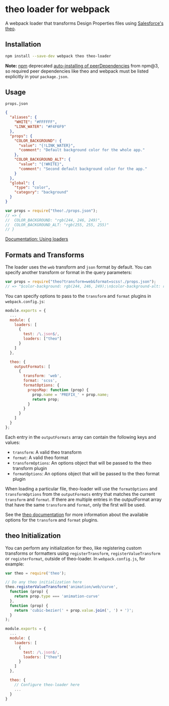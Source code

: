 # theo loader for webpack

A webpack loader that transforms Design Properties files using [Salesforce's theo](https://github.com/salesforce-ux/theo).

## Installation

```bash
npm install --save-dev webpack theo theo-loader
```

__Note:__ [npm](https://npmjs.com) deprecated
[auto-installing of peerDependencies](https://github.com/npm/npm/issues/6565) from npm@3, so required peer dependencies like theo and webpack must be listed explicitly in your `package.json`.

## Usage

`props.json`
```json
{
  "aliases": {
    "WHITE": "#FFFFFF",
    "LINK_WATER": "#F4F6F9"
  },
  "props": {
    "COLOR_BACKGROUND": {
      "value": "{!LINK_WATER}",
      "comment": "Default background color for the whole app."
    },
    "COLOR_BACKGROUND_ALT": {
      "value": "{!WHITE}",
      "comment": "Second default background color for the app."
    }
  },
  "global": {
    "type": "color",
    "category": "background"
  }
}
```

``` javascript
var props = require("theo!./props.json");
// => {
//  COLOR_BACKGROUND: "rgb(244, 246, 249)",
//  COLOR_BACKGROUND_ALT: "rgb(255, 255, 255)"
// }
```

[Documentation: Using loaders](http://webpack.github.io/docs/using-loaders.html)

## Formats and Transforms

The loader uses the `web` transform and `json` format by default. You can specify another transform or format in the query parameters:

```javascript
var props = require("theo?transform=web&format=scss!./props.json");
// => "$color-background: rgb(244, 246, 249);\n$color-background-alt: rgb(255, 255, 255);"
```

You can specify options to pass to the `transform` and `format` plugins in `webpack.config.js`:

```javascript
module.exports = {
  ...
  module: {
    loaders: [
      {
        test: /\.json$/,
        loaders: ["theo"]
      }
    ]
  },

  theo: {
    outputFormats: [
      {
        transform: 'web',
        format: 'scss',
        formatOptions: {
          propsMap: function (prop) {
            prop.name = 'PREFIX_' + prop.name;
            return prop;
          }
        }
      }
    ]
  }
};
```

Each entry in the `outputFormats` array can contain the following keys and values:

- `transform`: A valid theo transform
- `format`: A valid theo format
- `transformOptions`: An options object that will be passed to the theo transform plugin
- `formatOptions`: An options object that will be passed to the theo format plugin

When loading a particular file, theo-loader will use the `formatOptions` and `transformOptions` from the `outputFormats` entry that matches the current `transform` and `format`. If there are multiple entries in the outputFormat array that have the same `transform` and `format`, only the first will be used.

See the [theo documentation](https://github.com/salesforce-ux/theo) for more information about the available options for the `transform` and `format` plugins.

## theo Initialization

You can perform any initialization for theo, like registering custom transforms or formatters using `registerTransform`, `registerValueTransform` or `registerFormat`, outside of theo-loader. In `webpack.config.js`, for example:

```javascript
var theo = require('theo');

// Do any theo initialization here
theo.registerValueTransform('animation/web/curve',
  function (prop) {
    return prop.type === 'animation-curve'
  },
  function (prop) {
    return 'cubic-bezier(' + prop.value.join(', ') + ')';
  }
);

module.exports = {
  ...
  module: {
    loaders: [
      {
        test: /\.json$/,
        loaders: ["theo"]
      }
    ]
  },

  theo: {
    // Configure theo-loader here
    ...
  }
}
```
